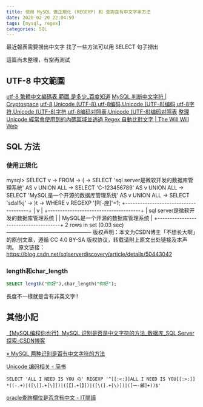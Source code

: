 ```yaml
---
title: 使用 MySQL 做正規化 (REGEXP) 和 查詢含有中文字串方法
date: 2020-02-20 22:04:59
tags: [mysql, regex]
categories: SQL
---
```


最近報表需要撈出中文字
找了一些方法可以用 SELECT 句子撈出

這篇尚未整理，有空再測試
<!--more-->


## UTF-8 中文範圍

[utf-8 繁體中文編碼表 範圍 是多少_百度知道](https://zhidao.baidu.com/question/480799001.html)
[MySQL 判断中文字符 | Cryptospace](https://dbarobin.com/2015/01/16/distinguish-chinese-characters-in-mysql/)
[utf-8,Unicode (UTF-8),utf-8编码,Unicode (UTF-8)编码,utf-8字符,Unicode (UTF-8)字符,utf-8编码对照表,Unicode (UTF-8)编码对照表](https://www.haomeili.net/CodeDown/html/double/all/utf-8_65001.html)
[整理 Unicode 經常會使用到的內碼區域並透過 Regex 自動比對文字 | The Will Will Web](https://blog.miniasp.com/post/2019/01/02/Common-Regex-patterns-for-Unicode-characters)


## SQL 方法

### 使用正規化

mysql> SELECT v
    -> FROM
    -> (
    ->    SELECT 'sql server是微软开发的数据库管理系统'  AS v UNION ALL
    ->    SELECT 'C-123456789' AS v UNION ALL
    ->    SELECT 'MySQL是一个开源的数据库管理系统' AS v UNION ALL
    ->    SELECT 'sdalfkj'
    -> )t
    -> WHERE v REGEXP '[吖-座]'=1;
+--------------------------------------+
| v                                    |
+--------------------------------------+
| sql server是微软开发的数据库管理系统 |
| MySQL是一个开源的数据库管理系统      |
+--------------------------------------+
2 rows in set (0.03 sec)
————————————————
版权声明：本文为CSDN博主「不想长大啊」的原创文章，遵循 CC 4.0 BY-SA 版权协议，转载请附上原文出处链接及本声明。
原文链接：https://blog.csdn.net/sqlserverdiscovery/article/details/50443042

### length和char_length

```sql
SELECT length("你好"),char_length("你好");
```
長度不一樣就是含有非英文字!!


## 其他小記

[【MySQL编程你也行】MySQL 识别是否是中文字符的方法_数据库_SQL Server探索-CSDN博客](https://blog.csdn.net/sqlserverdiscovery/article/details/50443042)

[» MySQL 两种识别是否有中文字符的方法](http://www.zhdba.com/mysqlops/2011/02/21/mysql-%E4%B8%A4%E7%A7%8D%E8%AF%86%E5%88%AB%E6%98%AF%E5%90%A6%E6%9C%89%E4%B8%AD%E6%96%87%E5%AD%97%E7%AC%A6%E7%9A%84%E6%96%B9%E6%B3%95/)

[Unicode 编码相关 - 简书](https://www.jianshu.com/p/81bfe3db7bcf)


```SELECT 'ALL I NEED IS YOU の' REGEXP '^[[:<:]]ALL I NEED IS YOU[[:>:]] *((-.+)|([\[].+[\]])|([【].+[】])|([\(].+[\)])|([一-龥]+))$'```


[oracle查詢欄位是否含有中文 - IT閱讀](https://www.itread01.com/content/1543457232.html)